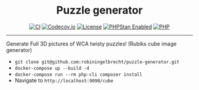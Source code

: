 <h1 align="center">Puzzle generator</h1>

<p align="center">
<a href="https://github.com/robiningelbrecht/puzzle-generator/actions/workflows/ci.yml"><img src="https://github.com/robiningelbrecht/puzzle-generator/actions/workflows/ci.yml/badge.svg" alt="CI"></a>
<a href="https://codecov.io/gh/robiningelbrecht/puzzle-generator" ><img src="https://codecov.io/gh/robiningelbrecht/puzzle-generator/branch/master/graph/badge.svg?token=hgnlFWvWvw" alt="Codecov.io"/></a>
<a href="https://github.com/robiningelbrecht/puzzle-generator/blob/master/LICENSE"><img src="https://img.shields.io/github/license/robiningelbrecht/puzzle-generator?color=428f7e&logo=open%20source%20initiative&logoColor=white" alt="License"></a>
<a href="https://phpstan.org/"><img src="https://img.shields.io/badge/PHPStan-level%209-succes.svg?logo=php&logoColor=white&color=31C652" alt="PHPStan Enabled"></a>
<a href="https://php.net/"><img src="https://img.shields.io/packagist/php-v/robiningelbrecht/puzzle-generator/dev-master?color=%23777bb3&logo=php&logoColor=white" alt="PHP"></a>
</p>

---

Generate Full 3D pictures of WCA twisty puzzles! (Rubiks cube image generator)

* `git clone git@github.com:robiningelbrecht/puzzle-generator.git`
* `docker-compose up --build -d`
* `docker-compose run --rm php-cli composer install`
* Navigate to `http://localhost:9090/cube`
